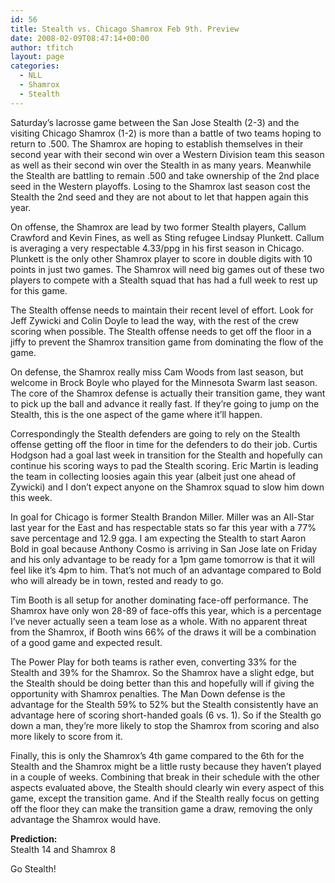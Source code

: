 ```yaml
---
id: 56
title: Stealth vs. Chicago Shamrox Feb 9th. Preview
date: 2008-02-09T08:47:14+00:00
author: tfitch
layout: page
categories:
  - NLL
  - Shamrox
  - Stealth
---
```

Saturday&#8217;s lacrosse game between the San Jose Stealth (2-3) and the visiting Chicago Shamrox (1-2) is more than a battle of two teams hoping to return to .500. The Shamrox are hoping to establish themselves in their second year with their second win over a Western Division team this season as well as their second win over the Stealth in as many years. Meanwhile the Stealth are battling to remain .500 and take ownership of the 2nd place seed in the Western playoffs. Losing to the Shamrox last season cost the Stealth the 2nd seed and they are not about to let that happen again this year.

On offense, the Shamrox are lead by two former Stealth players, Callum Crawford and Kevin Fines, as well as Sting refugee Lindsay Plunkett. Callum is averaging a very respectable 4.33/ppg in his first season in Chicago. Plunkett is the only other Shamrox player to score in double digits with 10 points in just two games. The Shamrox will need big games out of these two players to compete with a Stealth squad that has had a full week to rest up for this game.

The Stealth offense needs to maintain their recent level of effort. Look for Jeff Zywicki and Colin Doyle to lead the way, with the rest of the crew scoring when possible. The Stealth offense needs to get off the floor in a jiffy to prevent the Shamrox transition game from dominating the flow of the game.

On defense, the Shamrox really miss Cam Woods from last season, but welcome in Brock Boyle who played for the Minnesota Swarm last season. The core of the Shamrox defense is actually their transition game, they want to pick up the ball and advance it really fast. If they&#8217;re going to jump on the Stealth, this is the one aspect of the game where it&#8217;ll happen.

Correspondingly the Stealth defenders are going to rely on the Stealth offense getting off the floor in time for the defenders to do their job. Curtis Hodgson had a goal last week in transition for the Stealth and hopefully can continue his scoring ways to pad the Stealth scoring. Eric Martin is leading the team in collecting loosies again this year (albeit just one ahead of Zywicki) and I don&#8217;t expect anyone on the Shamrox squad to slow him down this week.

In goal for Chicago is former Stealth Brandon Miller. Miller was an All-Star last year for the East and has respectable stats so far this year with a 77% save percentage and 12.9 gga. I am expecting the Stealth to start Aaron Bold in goal because Anthony Cosmo is arriving in San Jose late on Friday and his only advantage to be ready for a 1pm game tomorrow is that it will feel like it&#8217;s 4pm to him. That&#8217;s not much of an advantage compared to Bold who will already be in town, rested and ready to go.

Tim Booth is all setup for another dominating face-off performance. The Shamrox have only won 28-89 of face-offs this year, which is a percentage I&#8217;ve never actually seen a team lose as a whole. With no apparent threat from the Shamrox, if Booth wins 66% of the draws it will be a combination of a good game and expected result.

The Power Play for both teams is rather even, converting 33% for the Stealth and 39% for the Shamrox. So the Shamrox have a slight edge, but the Stealth should be doing better than this and hopefully will if giving the opportunity with Shamrox penalties. The Man Down defense is the advantage for the Stealth 59% to 52% but the Stealth consistently have an advantage here of scoring short-handed goals (6 vs. 1). So if the Stealth go down a man, they&#8217;re more likely to stop the Shamrox from scoring and also more likely to score from it.

Finally, this is only the Shamrox&#8217;s 4th game compared to the 6th for the Stealth and the Shamrox might be a little rusty because they haven&#8217;t played in a couple of weeks. Combining that break in their schedule with the other aspects evaluated above, the Stealth should clearly win every aspect of this game, except the transition game. And if the Stealth really focus on getting off the floor they can make the transition game a draw, removing the only advantage the Shamrox would have.

**Prediction:**  
Stealth 14 and Shamrox 8

Go Stealth!
